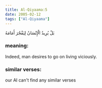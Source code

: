 ```yaml
---
title: Al-Qiyaama:5
date: 2005-02-12
tags: ["Al-Qiyaama"]
---
```

بَلْ يُرِيدُ الْإِنْسَانُ لِيَفْجُرَ أَمَامَهُ
### meaning: 
Indeed, man desires to go on living viciously.
### similar verses: 

our AI can't find any similar verses




